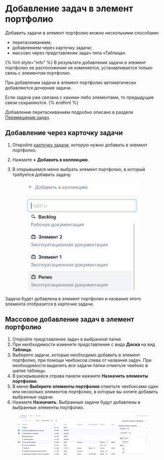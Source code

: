 # Добавление задач в элемент портфолио

Добавить задачи в элемент портфолио можно несколькими способами:

* перетаскиванием;
* добавлением через карточку задачи;
* массово через представление задач типа «‎Таблица»‎.

{% hint style="info" %}
В результате добавления задачи в элемент портфолио ее расположение не изменяется, устанавливается только связь с элементом портфолио.

При добавлении задачи в элемент портфолио автоматически добавляются дочерние задачи.

Если задача уже связана с какими-либо элементами, то предыдущие связи сохраняются.
{% endhint %}

Добавление перетаскиванием подробно описано в разделе [Перемещение задач](https://docs.teamstorm.io/rukovodstva/rukovodstvo-polzovatelya-teamstorm/rabota-s-zadachami/peremeshenie-zadach).

## Добавление через карточку задачи

1. Откройте [карточку задачи](https://docs.teamstorm.io/rukovodstva/rukovodstvo-polzovatelya-teamstorm/rabota-s-zadachami/kartochka-zadachi), которую нужно добавить в элемент портфолио.
2. Нажмите **+ Добавить в коллекцию**.
3.  В открывшемся меню выбрать элемент портфолио, в который требуется добавить задачу.

    <figure><img src="../../../../.gitbook/assets/изображение (179).png" alt=""><figcaption></figcaption></figure>

Задача будет добавлена в элемент портфолио и название этого элемента отобразится в карточке задачи.

## Массовое добавление задач в элемент портфолио

1. Откройте представление задач в выбранной папке.
2. При необходимости измените представление с вида **Доска** на вид **Таблица**.&#x20;
3. Выберите задачи, которые необходимо добавить в элемент портфолио, при помощи чекбоксов слева от названия задач. При необходимости выделить все задачи папки отметьте чекбокс в шапке таблицы.&#x20;
4. В раскрывшейся справа  панели нажмите **Назначить элементы портфолио**.
5. В меню **Выберите элементы портфолио** отметьте чекбоксами один или несколько элементов портфолио, в которые вы хотите добавить выбранные задачи.
6. Нажмите **Назначить**. Выбранные задачи будут добавлены в выбранные элементы портфолио.

<figure><img src="../../../../.gitbook/assets/изображение (5).png" alt=""><figcaption></figcaption></figure>
